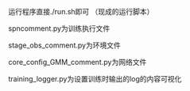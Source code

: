运行程序直接./run.sh即可 （现成的运行脚本）

spncomment.py为训练执行文件

stage_obs_comment.py为环境文件

core_config_GMM_comment.py为网络文件

training_logger.py为设置训练时输出的log的内容可视化
